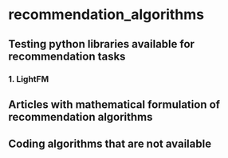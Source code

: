 # recommendation_algorithms

## Testing python libraries available for recommendation tasks

### 1. LightFM

## Articles with mathematical formulation of recommendation algorithms

## Coding algorithms that are not available

